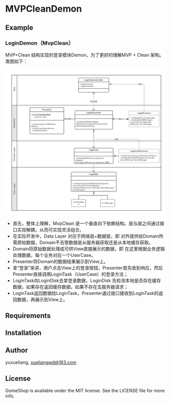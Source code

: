 # MVPCleanDemon

## Example

### LoginDemon（MvpClean）

MVP+Clean 结构实现的登录模块Demon，为了更好的理解MVP + Clean 架构。类图如下：

!["MVPCleanLogin类图"](./ReadMeImage/MVPCleanLogin.png)

- 首先，整体上理解，MvpClean 是一个垂直向下依赖结构。层与层之间通过接口实现解耦，从而可实现灵活组合。
- 在实际开发中，Data Layer 对应于网络层+数据层，即 对外提供给Domain所需原始数据，Domain不去管数据是从服务器获取还是从本地缓存获取。
- Domain将原始数据处理成可供View直接展示的数据，即 在这里根据业务逻辑处理数据，每个业务对应一个UserCase。
- Presenter将Domain的数据结果展示到View上。
- 拿“登录”来讲，用户点击View上的登录按钮，Presenter首先收到响应，然后Presenter直接调用LoginTask（UserCase）的登录方法；
- LoginTask向LoginDisk去拿登录数据，LoginDisk 先检测本地是否存在缓存数据，如果存在返回缓存数据，如果不存在去服务器请求；
- LoginTask返回数据给LoginTask，Presenter通过接口接收到LoginTask的返回数据，再展示到View上。

## Requirements

## Installation

## Author
yuxueliang, xueliangwd@163.com

## License

GomeShop is available under the MIT license. See the LICENSE file for more info.
